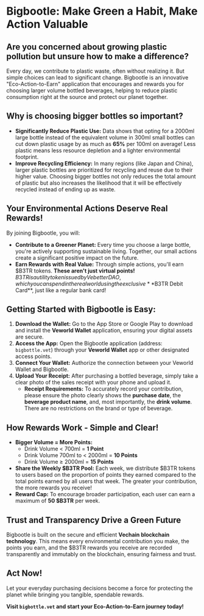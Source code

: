 # Bigbootle: Make Green a Habit, Make Action Valuable

## Are you concerned about growing plastic pollution but unsure how to make a difference?

Every day, we contribute to plastic waste, often without realizing it. But simple choices can lead to significant change. Bigbootle is an innovative "Eco-Action-to-Earn" application that encourages and rewards you for choosing larger volume bottled beverages, helping to reduce plastic consumption right at the source and protect our planet together.

## Why is choosing bigger bottles so important?

* **Significantly Reduce Plastic Use:** Data shows that opting for a 2000ml large bottle instead of the equivalent volume in 300ml small bottles can cut down plastic usage by as much as **65%** per 100ml on average! Less plastic means less resource depletion and a lighter environmental footprint.
* **Improve Recycling Efficiency:** In many regions (like Japan and China), larger plastic bottles are prioritized for recycling and reuse due to their higher value. Choosing bigger bottles not only reduces the total amount of plastic but also increases the likelihood that it will be effectively recycled instead of ending up as waste.

## Your Environmental Actions Deserve Real Rewards!

By joining Bigbootle, you will:

* **Contribute to a Greener Planet:** Every time you choose a large bottle, you're actively supporting sustainable living. Together, our small actions create a significant positive impact on the future.
* **Earn Rewards with Real Value:** Through simple actions, you'll earn $B3TR tokens. **These aren't just virtual points!** $B3TR is a utility token issued by VebetterDAO, which you can spend in the real world using the exclusive **$B3TR Debit Card**, just like a regular bank card!

## Getting Started with Bigbootle is Easy:

1.  **Download the Wallet:** Go to the App Store or Google Play to download and install the **Veworld Wallet** application, ensuring your digital assets are secure.
2.  **Access the App:** Open the Bigbootle application (address: `bigbottle.vet`) through your **Veworld Wallet** app or other designated access points.
3.  **Connect Your Wallet:** Authorize the connection between your Veworld Wallet and Bigbootle.
4.  **Upload Your Receipt:** After purchasing a bottled beverage, simply take a clear photo of the sales receipt with your phone and upload it.
    * **Receipt Requirements:** To accurately record your contribution, please ensure the photo clearly shows the **purchase date**, the **beverage product name**, and, most importantly, the **drink volume**. There are no restrictions on the brand or type of beverage.

## How Rewards Work - Simple and Clear!

* **Bigger Volume = More Points:**
    * Drink Volume < 700ml = **1 Point**
    * Drink Volume 700ml to < 2000ml = **10 Points**
    * Drink Volume ≥ 2000ml = **15 Points**
* **Share the Weekly $B3TR Pool:** Each week, we distribute $B3TR tokens to users based on the proportion of points they earned compared to the total points earned by all users that week. The greater your contribution, the more rewards you receive!
* **Reward Cap:** To encourage broader participation, each user can earn a maximum of **50 $B3TR** per week.

## Trust and Transparency Drive a Green Future

Bigbootle is built on the secure and efficient **Vechain blockchain technology**. This means every environmental contribution you make, the points you earn, and the $B3TR rewards you receive are recorded transparently and immutably on the blockchain, ensuring fairness and trust.

## Act Now!

Let your everyday purchasing decisions become a force for protecting the planet while bringing you tangible, spendable rewards.

**Visit `bigbottle.vet` and start your Eco-Action-to-Earn journey today!**
